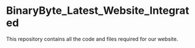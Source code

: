 ﻿# BinaryByte_Latest_Website_Integrated

This repository contains all the code and files required for our website.
